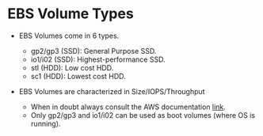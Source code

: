 # EBS Volume Types

- EBS Volumes come in 6 types.
  - gp2/gp3 (SSD): General Purpose SSD.
  - io1/i02 (SSD): Highest-performance SSD.
  - stI (HDD): Low cost HDD.
  - sc1 (HDD): Lowest cost HDD.

- EBS Volumes are characterized in Size/IOPS/Throughput
  - When in doubt always consult the AWS documentation [link](https://aws.amazon.com/ebs/details/).
  - Only gp2/gp3 and io1/i02 can be used as boot volumes (where OS is running).
